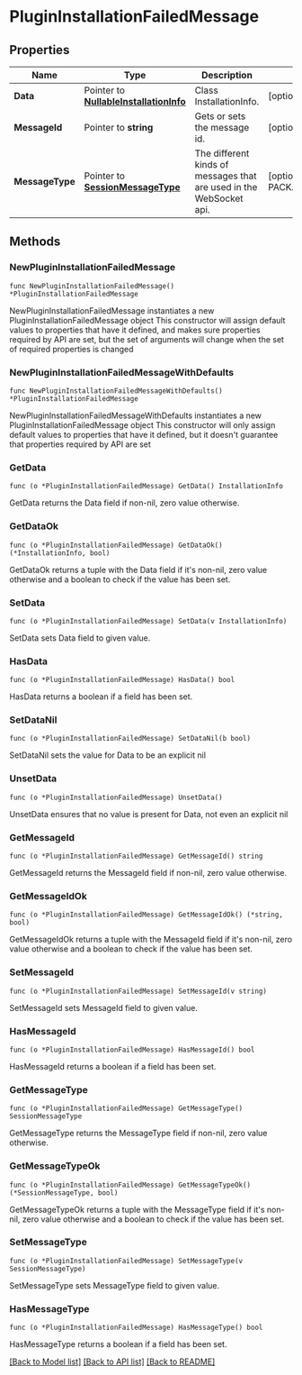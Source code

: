 # PluginInstallationFailedMessage

## Properties

Name | Type | Description | Notes
------------ | ------------- | ------------- | -------------
**Data** | Pointer to [**NullableInstallationInfo**](InstallationInfo.md) | Class InstallationInfo. | [optional] 
**MessageId** | Pointer to **string** | Gets or sets the message id. | [optional] 
**MessageType** | Pointer to [**SessionMessageType**](SessionMessageType.md) | The different kinds of messages that are used in the WebSocket api. | [optional] [readonly] [default to PACKAGE_INSTALLATION_FAILED]

## Methods

### NewPluginInstallationFailedMessage

`func NewPluginInstallationFailedMessage() *PluginInstallationFailedMessage`

NewPluginInstallationFailedMessage instantiates a new PluginInstallationFailedMessage object
This constructor will assign default values to properties that have it defined,
and makes sure properties required by API are set, but the set of arguments
will change when the set of required properties is changed

### NewPluginInstallationFailedMessageWithDefaults

`func NewPluginInstallationFailedMessageWithDefaults() *PluginInstallationFailedMessage`

NewPluginInstallationFailedMessageWithDefaults instantiates a new PluginInstallationFailedMessage object
This constructor will only assign default values to properties that have it defined,
but it doesn't guarantee that properties required by API are set

### GetData

`func (o *PluginInstallationFailedMessage) GetData() InstallationInfo`

GetData returns the Data field if non-nil, zero value otherwise.

### GetDataOk

`func (o *PluginInstallationFailedMessage) GetDataOk() (*InstallationInfo, bool)`

GetDataOk returns a tuple with the Data field if it's non-nil, zero value otherwise
and a boolean to check if the value has been set.

### SetData

`func (o *PluginInstallationFailedMessage) SetData(v InstallationInfo)`

SetData sets Data field to given value.

### HasData

`func (o *PluginInstallationFailedMessage) HasData() bool`

HasData returns a boolean if a field has been set.

### SetDataNil

`func (o *PluginInstallationFailedMessage) SetDataNil(b bool)`

 SetDataNil sets the value for Data to be an explicit nil

### UnsetData
`func (o *PluginInstallationFailedMessage) UnsetData()`

UnsetData ensures that no value is present for Data, not even an explicit nil
### GetMessageId

`func (o *PluginInstallationFailedMessage) GetMessageId() string`

GetMessageId returns the MessageId field if non-nil, zero value otherwise.

### GetMessageIdOk

`func (o *PluginInstallationFailedMessage) GetMessageIdOk() (*string, bool)`

GetMessageIdOk returns a tuple with the MessageId field if it's non-nil, zero value otherwise
and a boolean to check if the value has been set.

### SetMessageId

`func (o *PluginInstallationFailedMessage) SetMessageId(v string)`

SetMessageId sets MessageId field to given value.

### HasMessageId

`func (o *PluginInstallationFailedMessage) HasMessageId() bool`

HasMessageId returns a boolean if a field has been set.

### GetMessageType

`func (o *PluginInstallationFailedMessage) GetMessageType() SessionMessageType`

GetMessageType returns the MessageType field if non-nil, zero value otherwise.

### GetMessageTypeOk

`func (o *PluginInstallationFailedMessage) GetMessageTypeOk() (*SessionMessageType, bool)`

GetMessageTypeOk returns a tuple with the MessageType field if it's non-nil, zero value otherwise
and a boolean to check if the value has been set.

### SetMessageType

`func (o *PluginInstallationFailedMessage) SetMessageType(v SessionMessageType)`

SetMessageType sets MessageType field to given value.

### HasMessageType

`func (o *PluginInstallationFailedMessage) HasMessageType() bool`

HasMessageType returns a boolean if a field has been set.


[[Back to Model list]](../README.md#documentation-for-models) [[Back to API list]](../README.md#documentation-for-api-endpoints) [[Back to README]](../README.md)


